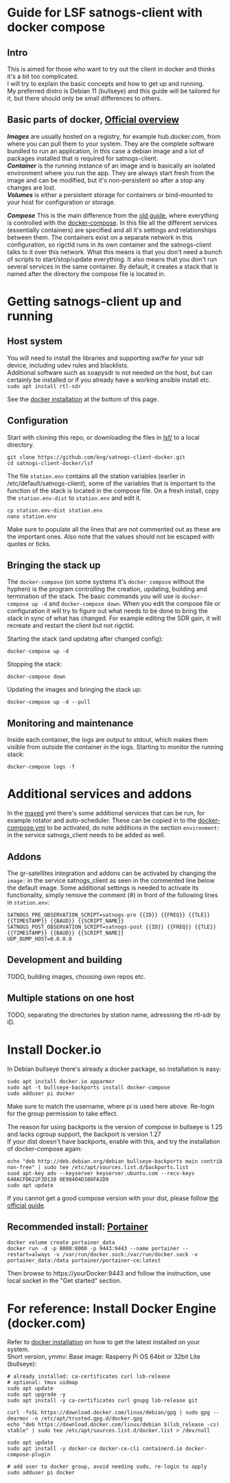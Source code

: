 # Guide for LSF satnogs-client with docker compose

## Intro
This is aimed for those who want to try out the client in docker and thinks it's a bit too complicated.<br>
I will try to explain the basic concepts and how to get up and running.<br>
My preferred distro is Debian 11 (bullseye) and this guide will be tailored for it, but there should only be small differences to others.<br>

## Basic parts of docker, [Official overview](https://docs.docker.com/get-started/overview/)
***Images*** are usually hosted on a registry, for example hub.docker.com, from where you can pull them to your system.
They are the complete software bundled to run an application, in this case a debian image and a lot of packages installed that is required for satnogs-client.<br>
***Container*** is the running instance of an image and is basically an isolated environment where you run the app.
They are always start fresh from the image and can be modified, but it's non-persistent so after a stop any changes are lost.<br>
***Volumes*** is either a persistent storage for containers or bind-mounted to your host for configuration or storage.

***Compose*** This is the main difference from the [old guide](../GUIDE.md), where everything is controlled with the [docker-compose](docker-compose.yml).
In this file all the different services (essentially containers) are specified and all it's settings and relationships between them.
The containers exist on a separate network in this configuration, so rigctld runs in its own container and the satnogs-client talks to it over this network.
What this means is that you don't need a bunch of scripts to start/stop/update everything.
It also means that you don't run several services in the same container.
By default, it creates a stack that is named after the directory the compose file is located in.

# Getting satnogs-client up and running
## Host system
You will need to install the libraries and supporting sw/fw for your sdr device, including udev rules and blacklists.<br>
Additional software such as soapysdr is not needed on the host, but can certainly be installed or if you already have a working ansible install etc.<br>
`sudo apt install rtl-sdr`

See the [docker installation](#install-dockerio) at the bottom of this page.

## Configuration

Start with cloning this repo, or downloading the files in [lsf/](/lsf) to a local directory.
````shell
git clone https://github.com/kng/satnogs-client-docker.git
cd satnogs-client-docker/lsf
````

The file `station.env` contains all the station variables (earlier in /etc/default/satnogs-client), some of the variables that is important to the function of the stack is located in the compose file.
On a fresh install, copy the `station.env-dist` to `station.env` and edit it.
```shell
cp station.env-dist station.env
nano station.env
```
Make sure to populate all the lines that are not commented out as these are the important ones.
Also note that the values should not be escaped with quotes or ticks.

## Bringing the stack up

The `docker-compose` (on some systems it's `docker compose` without the hyphen) is the program controlling the creation, updating, building and termination of the stack.
The basic commands you will use is `docker-compose up -d` and `docker-compose down`.
When you edit the compose file or configuration it will try to figure out what needs to be done to bring the stack in sync of what has changed.
For example editing the SDR gain, it will recreate and restart the client but not rigctld.

Starting the stack (and updating after changed config):
```shell
docker-compose up -d
```

Stopping the stack:
```shell
docker-compose down
```

Updating the images and bringing the stack up:
```shell
docker-compose up -d --pull
```

## Monitoring and maintenance

Inside each container, the logs are output to stdout, which makes them visible from outside the container in the logs.
Starting to monitor the running stack:
```shell
docker-compose logs -f
```

# Additional services and addons
In the [maxed](docker-compose.maxed) yml there's some additional services that can be run, for example rotator and auto-scheduler.
These can be copied in to the [docker-compose.yml](docker-compose.yml) to be activated, do note additions in the section `environment:` in the service satnogs_client needs to be added as well.

## Addons
The gr-satellites integration and addons can be activated by changing the `image:` in the service satnogs_client as seen in the commented line below the default image.
Some additional settings is needed to activate its functionality, simply remove the comment (#) in front of the following lines in `station.env`:
```
SATNOGS_PRE_OBSERVATION_SCRIPT=satnogs-pre {{ID}} {{FREQ}} {{TLE}} {{TIMESTAMP}} {{BAUD}} {{SCRIPT_NAME}}
SATNOGS_POST_OBSERVATION_SCRIPT=satnogs-post {{ID}} {{FREQ}} {{TLE}} {{TIMESTAMP}} {{BAUD}} {{SCRIPT_NAME}}
UDP_DUMP_HOST=0.0.0.0
```

## Development and building
TODO, building images, choosing own repos etc.

## Multiple stations on one host
TODO, separating the directories by station name, adressning the rtl-sdr by ID.

# Install Docker.io

In Debian bullseye there's already a docker package, so installation is easy:
```shell
sudo apt install docker.io apparmor
sudo apt -t bullseye-backports install docker-compose
sudo adduser pi docker
```
Make sure to match the username, where pi is used here above.
Re-login for the group permission to take effect.

The reason for using backports is the version of compose in bullseye is 1.25 and lacks cgroup support, the backport is version 1.27
<br>If your dist doesn't have backports, enable with this, and try the installation of docker-compose again:
```shell
echo "deb http://deb.debian.org/debian bullseye-backports main contrib non-free" | sudo tee /etc/apt/sources.list.d/backports.list
suod apt-key adv --keyserver keyserver.ubuntu.com --recv-keys  648ACFD622F3D138 0E98404D386FA1D9
sudo apt update
```
If you cannot get a good compose version with your dist, please follow [the official guide](https://docs.docker.com/compose/install/linux/#install-the-plugin-manually).


## Recommended install: [Portainer](https://docs.portainer.io/start/install/server/docker/linux)

```shell
docker volume create portainer_data
docker run -d -p 8000:8000 -p 9443:9443 --name portainer --restart=always -v /var/run/docker.sock:/var/run/docker.sock -v portainer_data:/data portainer/portainer-ce:latest
```
Then browse to https://yourDocker:9443 and follow the instruction, use local socket in the "Get started" section.


# For reference: Install Docker Engine (docker.com)

Refer to [docker installation](https://docs.docker.com/engine/install/debian/) on how to get the latest installed on your system.<br>
Short version, ymmv: Base image: Rasperry Pi OS 64bit or 32bit Lite (bullseye):
```shell
# already installed: ca-certificates curl lsb-release
# optional: tmux uidmap
sudo apt update
sudo apt upgrade -y
sudo apt install -y ca-certificates curl gnupg lsb-release git

curl -fsSL https://download.docker.com/linux/debian/gpg | sudo gpg --dearmor -o /etc/apt/trusted.gpg.d/docker.gpg
echo "deb https://download.docker.com/linux/debian $(lsb_release -cs) stable" | sudo tee /etc/apt/sources.list.d/docker.list > /dev/null

sudo apt update
sudo apt install -y docker-ce docker-ce-cli containerd.io docker-compose-plugin

# add user to docker group, avoid needing sudo, re-login to apply
sudo adduser pi docker
```
